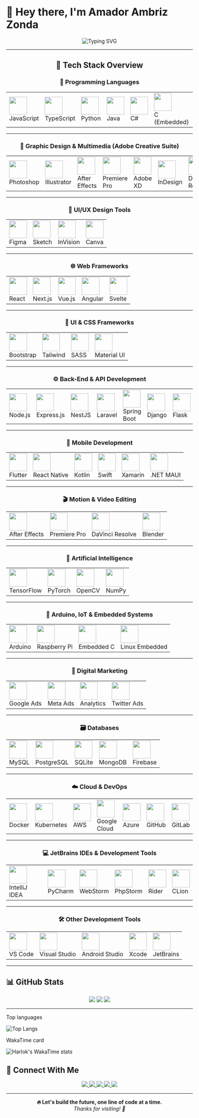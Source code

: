 # 👋 Hey there, I'm **Amador Ambriz Zonda**

<div align="center">

![Typing SVG](https://readme-typing-svg.demolab.com?font=Fira+Code&weight=600&size=24&duration=4000&pause=1000&color=F700FF&center=true&vCenter=true&width=800&height=70&lines=Full+Stack+Developer+%7C+Cloud+Engineer;Mobile+and+Web+Expert;Creative+Technologist)

---

## 🚀 Tech Stack Overview

### 🧠 Programming Languages

<table>
<tr>
<td><img height="48" src="https://cdn.jsdelivr.net/gh/devicons/devicon/icons/javascript/javascript-original.svg" /><br/>JavaScript</td>
<td><img height="48" src="https://cdn.jsdelivr.net/gh/devicons/devicon/icons/typescript/typescript-original.svg" /><br/>TypeScript</td>
<td><img height="48" src="https://cdn.jsdelivr.net/gh/devicons/devicon/icons/python/python-original.svg" /><br/>Python</td>
<td><img height="48" src="https://cdn.jsdelivr.net/gh/devicons/devicon/icons/java/java-original.svg" /><br/>Java</td>
<td><img height="48" src="https://cdn.jsdelivr.net/gh/devicons/devicon/icons/csharp/csharp-original.svg" /><br/>C#</td>
<td><img height="48" src="https://cdn.jsdelivr.net/gh/devicons/devicon/icons/c/c-original.svg" /><br/>C (Embedded)</td>
<td><img height="48" src="https://cdn.jsdelivr.net/gh/devicons/devicon/icons/kotlin/kotlin-original.svg" /><br/>Kotlin</td>
<td><img height="48" src="https://cdn.jsdelivr.net/gh/devicons/devicon/icons/swift/swift-original.svg" /><br/>Swift</td>
<td><img height="48" src="https://cdn.jsdelivr.net/gh/devicons/devicon/icons/php/php-original.svg" /><br/>PHP</td>
<td><img height="48" src="https://cdn.jsdelivr.net/gh/devicons/devicon/icons/go/go-original.svg" /><br/>Go</td>
</tr>
</table>

---

### 🎨 Graphic Design & Multimedia (Adobe Creative Suite)

<table>
<tr>
<td><img height="48" src="https://cdn.jsdelivr.net/gh/devicons/devicon/icons/photoshop/photoshop-plain.svg" /><br/>Photoshop</td>
<td><img height="48" src="https://cdn.jsdelivr.net/gh/devicons/devicon/icons/illustrator/illustrator-plain.svg" /><br/>Illustrator</td>
<td><img height="48" src="https://cdn.jsdelivr.net/gh/devicons/devicon/icons/aftereffects/aftereffects-original.svg" /><br/>After Effects</td>
<td><img height="48" src="https://cdn.jsdelivr.net/gh/devicons/devicon/icons/premierepro/premierepro-original.svg" /><br/>Premiere Pro</td>
<td><img height="48" src="https://cdn.jsdelivr.net/gh/devicons/devicon/icons/xd/xd-plain.svg" /><br/>Adobe XD</td>
<td><img height="48" src="https://cdn.jsdelivr.net/gh/devicons/devicon/icons/indesign/indesign-original.svg" /><br/>InDesign</td>
<td><img height="48" src="https://cdn.jsdelivr.net/gh/devicons/devicon/icons/davinciresolve/davinciresolve-original.svg" /><br/>DaVinci Resolve</td>
<td><img height="48" src="https://cdn.jsdelivr.net/gh/devicons/devicon/icons/figma/figma-original.svg" /><br/>Figma</td>
</tr>
</table>

---

### 🎨 UI/UX Design Tools

<table>
<tr>
<td><img height="48" src="https://cdn.jsdelivr.net/gh/devicons/devicon/icons/figma/figma-original.svg" /><br/>Figma</td>
<td><img height="48" src="https://cdn.jsdelivr.net/gh/devicons/devicon/icons/sketch/sketch-original.svg" /><br/>Sketch</td>
<td><img height="48" src="https://cdn.jsdelivr.net/gh/devicons/devicon/icons/invision/invision-original.svg" /><br/>InVision</td>
<td><img height="48" src="https://cdn.jsdelivr.net/gh/devicons/devicon/icons/canva/canva-original.svg" /><br/>Canva</td>
</tr>
</table>

---

### 🌐 Web Frameworks

<table>
<tr>
<td><img height="48" src="https://cdn.jsdelivr.net/gh/devicons/devicon/icons/react/react-original.svg" /><br/>React</td>
<td><img height="48" src="https://cdn.jsdelivr.net/gh/devicons/devicon/icons/nextjs/nextjs-original.svg" /><br/>Next.js</td>
<td><img height="48" src="https://cdn.jsdelivr.net/gh/devicons/devicon/icons/vuejs/vuejs-original.svg" /><br/>Vue.js</td>
<td><img height="48" src="https://cdn.jsdelivr.net/gh/devicons/devicon/icons/angularjs/angularjs-original.svg" /><br/>Angular</td>
<td><img height="48" src="https://cdn.jsdelivr.net/gh/devicons/devicon/icons/svelte/svelte-original.svg" /><br/>Svelte</td>
</tr>
</table>

---

### 🎨 UI & CSS Frameworks

<table>
<tr>
<td><img height="48" src="https://cdn.jsdelivr.net/gh/devicons/devicon/icons/bootstrap/bootstrap-original.svg" /><br/>Bootstrap</td>
<td><img height="48" src="https://cdn.jsdelivr.net/gh/devicons/devicon/icons/tailwindcss/tailwindcss-plain.svg" /><br/>Tailwind</td>
<td><img height="48" src="https://cdn.jsdelivr.net/gh/devicons/devicon/icons/sass/sass-original.svg" /><br/>SASS</td>
<td><img height="48" src="https://cdn.jsdelivr.net/gh/devicons/devicon/icons/materialui/materialui-original.svg" /><br/>Material UI</td>
</tr>
</table>

---

### ⚙️ Back-End & API Development

<table>
<tr>
<td><img height="48" src="https://cdn.jsdelivr.net/gh/devicons/devicon/icons/nodejs/nodejs-original.svg" /><br/>Node.js</td>
<td><img height="48" src="https://cdn.jsdelivr.net/gh/devicons/devicon/icons/express/express-original.svg" /><br/>Express.js</td>
<td><img height="48" src="https://cdn.jsdelivr.net/gh/devicons/devicon/icons/nestjs/nestjs-plain.svg" /><br/>NestJS</td>
<td><img height="48" src="https://cdn.jsdelivr.net/gh/devicons/devicon/icons/laravel/laravel-plain.svg" /><br/>Laravel</td>
<td><img height="48" src="https://cdn.jsdelivr.net/gh/devicons/devicon/icons/spring/spring-original.svg" /><br/>Spring Boot</td>
<td><img height="48" src="https://cdn.jsdelivr.net/gh/devicons/devicon/icons/django/django-plain.svg" /><br/>Django</td>
<td><img height="48" src="https://cdn.jsdelivr.net/gh/devicons/devicon/icons/flask/flask-original.svg" /><br/>Flask</td>
<td><img height="48" src="https://cdn.jsdelivr.net/gh/devicons/devicon/icons/fastapi/fastapi-original.svg" /><br/>FastAPI</td>
</tr>
</table>

---

### 📱 Mobile Development

<table>
<tr>
<td><img height="48" src="https://cdn.jsdelivr.net/gh/devicons/devicon/icons/flutter/flutter-original.svg" /><br/>Flutter</td>
<td><img height="48" src="https://cdn.jsdelivr.net/gh/devicons/devicon/icons/react/react-original.svg" /><br/>React Native</td>
<td><img height="48" src="https://cdn.jsdelivr.net/gh/devicons/devicon/icons/kotlin/kotlin-original.svg" /><br/>Kotlin</td>
<td><img height="48" src="https://cdn.jsdelivr.net/gh/devicons/devicon/icons/swift/swift-original.svg" /><br/>Swift</td>
<td><img height="48" src="https://cdn.jsdelivr.net/gh/devicons/devicon/icons/xamarin/xamarin-original.svg" /><br/>Xamarin</td>
<td><img height="48" src="https://cdn.jsdelivr.net/gh/devicons/devicon/icons/dot-net/dot-net-original.svg" /><br/>.NET MAUI</td>
</tr>
</table>

---

### 🎬 Motion & Video Editing

<table>
<tr>
<td><img height="48" src="https://cdn.jsdelivr.net/gh/devicons/devicon/icons/aftereffects/aftereffects-original.svg" /><br/>After Effects</td>
<td><img height="48" src="https://cdn.jsdelivr.net/gh/devicons/devicon/icons/premierepro/premierepro-original.svg" /><br/>Premiere Pro</td>
<td><img height="48" src="https://cdn.jsdelivr.net/gh/devicons/devicon/icons/davinciresolve/davinciresolve-original.svg" /><br/>DaVinci Resolve</td>
<td><img height="48" src="https://cdn.jsdelivr.net/gh/devicons/devicon/icons/blender/blender-original.svg" /><br/>Blender</td>
</tr>
</table>

---

### 🤖 Artificial Intelligence

<table>
<tr>
<td><img height="48" src="https://cdn.jsdelivr.net/gh/devicons/devicon/icons/tensorflow/tensorflow-original.svg" /><br/>TensorFlow</td>
<td><img height="48" src="https://cdn.jsdelivr.net/gh/devicons/devicon/icons/pytorch/pytorch-original.svg" /><br/>PyTorch</td>
<td><img height="48" src="https://cdn.jsdelivr.net/gh/devicons/devicon/icons/opencv/opencv-original.svg" /><br/>OpenCV</td>
<td><img height="48" src="https://cdn.jsdelivr.net/gh/devicons/devicon/icons/numpy/numpy-original.svg" /><br/>NumPy</td>
</tr>
</table>

---

### 📡 Arduino, IoT & Embedded Systems

<table>
<tr>
<td><img height="48" src="https://cdn.jsdelivr.net/gh/devicons/devicon/icons/arduino/arduino-original.svg" /><br/>Arduino</td>
<td><img height="48" src="https://cdn.jsdelivr.net/gh/devicons/devicon/icons/raspberrypi/raspberrypi-original.svg" /><br/>Raspberry Pi</td>
<td><img height="48" src="https://cdn.jsdelivr.net/gh/devicons/devicon/icons/embeddedc/embeddedc-original.svg" /><br/>Embedded C</td>
<td><img height="48" src="https://cdn.jsdelivr.net/gh/devicons/devicon/icons/linux/linux-original.svg" /><br/>Linux Embedded</td>
</tr>
</table>

---

### 📢 Digital Marketing

<table>
<tr>
<td><img height="48" src="https://cdn.jsdelivr.net/gh/devicons/devicon/icons/google/google-original.svg" /><br/>Google Ads</td>
<td><img height="48" src="https://cdn.jsdelivr.net/gh/devicons/devicon/icons/facebook/facebook-original.svg" /><br/>Meta Ads</td>
<td><img height="48" src="https://cdn.jsdelivr.net/gh/devicons/devicon/icons/googleanalytics/googleanalytics-original.svg" /><br/>Analytics</td>
<td><img height="48" src="https://cdn.jsdelivr.net/gh/devicons/devicon/icons/twitter/twitter-original.svg" /><br/>Twitter Ads</td>
</tr>
</table>

---

### 🗃️ Databases

<table>
<tr>
<td><img height="48" src="https://cdn.jsdelivr.net/gh/devicons/devicon/icons/mysql/mysql-original.svg" /><br/>MySQL</td>
<td><img height="48" src="https://cdn.jsdelivr.net/gh/devicons/devicon/icons/postgresql/postgresql-original.svg" /><br/>PostgreSQL</td>
<td><img height="48" src="https://cdn.jsdelivr.net/gh/devicons/devicon/icons/sqlite/sqlite-original.svg" /><br/>SQLite</td>
<td><img height="48" src="https://cdn.jsdelivr.net/gh/devicons/devicon/icons/mongodb/mongodb-original.svg" /><br/>MongoDB</td>
<td><img height="48" src="https://cdn.jsdelivr.net/gh/devicons/devicon/icons/firebase/firebase-plain.svg" /><br/>Firebase</td>
</tr>
</table>

---

### ☁️ Cloud & DevOps

<table>
<tr>
<td><img height="48" src="https://cdn.jsdelivr.net/gh/devicons/devicon/icons/docker/docker-original.svg" /><br/>Docker</td>
<td><img height="48" src="https://cdn.jsdelivr.net/gh/devicons/devicon/icons/kubernetes/kubernetes-plain.svg" /><br/>Kubernetes</td>
<td><img height="48" src="https://cdn.jsdelivr.net/gh/devicons/devicon/icons/amazonwebservices/amazonwebservices-original.svg" /><br/>AWS</td>
<td><img height="48" src="https://cdn.jsdelivr.net/gh/devicons/devicon/icons/googlecloud/googlecloud-original.svg" /><br/>Google Cloud</td>
<td><img height="48" src="https://cdn.jsdelivr.net/gh/devicons/devicon/icons/azure/azure-original.svg" /><br/>Azure</td>
<td><img height="48" src="https://cdn.jsdelivr.net/gh/devicons/devicon/icons/github/github-original.svg" /><br/>GitHub</td>
<td><img height="48" src="https://cdn.jsdelivr.net/gh/devicons/devicon/icons/gitlab/gitlab-original.svg" /><br/>GitLab</td>
</tr>
</table>

---

### 💻 JetBrains IDEs & Development Tools

<table>
<tr>
<td><img height="48" src="https://cdn.jsdelivr.net/gh/devicons/devicon/icons/intellij/intellij-original.svg" /><br/>IntelliJ IDEA</td>
<td><img height="48" src="https://cdn.jsdelivr.net/gh/devicons/devicon/icons/pycharm/pycharm-original.svg" /><br/>PyCharm</td>
<td><img height="48" src="https://cdn.jsdelivr.net/gh/devicons/devicon/icons/webstorm/webstorm-original.svg" /><br/>WebStorm</td>
<td><img height="48" src="https://cdn.jsdelivr.net/gh/devicons/devicon/icons/phpstorm/phpstorm-original.svg" /><br/>PhpStorm</td>
<td><img height="48" src="https://cdn.jsdelivr.net/gh/devicons/devicon/icons/rider/rider-original.svg" /><br/>Rider</td>
<td><img height="48" src="https://cdn.jsdelivr.net/gh/devicons/devicon/icons/clion/clion-original.svg" /><br/>CLion</td>
</tr>
</table>

---

### 🛠️ Other Development Tools

<table>
<tr>
<td><img height="48" src="https://cdn.jsdelivr.net/gh/devicons/devicon/icons/vscode/vscode-original.svg" /><br/>VS Code</td>
<td><img height="48" src="https://cdn.jsdelivr.net/gh/devicons/devicon/icons/visualstudio/visualstudio-plain.svg" /><br/>Visual Studio</td>
<td><img height="48" src="https://cdn.jsdelivr.net/gh/devicons/devicon/icons/androidstudio/androidstudio-original.svg" /><br/>Android Studio</td>
<td><img height="48" src="https://cdn.jsdelivr.net/gh/devicons/devicon/icons/xcode/xcode-original.svg" /><br/>Xcode</td>
<td><img height="48" src="https://cdn.jsdelivr.net/gh/devicons/devicon/icons/jetbrains/jetbrains-original.svg" /><br/>JetBrains</td>
</tr>
</table>

</div>

---

## 📊 GitHub Stats

<p align="center">
  <img src="https://github-readme-stats.vercel.app/api?username=AmadorZonda2025&show_icons=true&theme=radical" />
  <img src="https://github-readme-streak-stats.herokuapp.com?user=AmadorZonda2025&theme=radical" />
  <img src="https://github-readme-stats.vercel.app/api/top-langs/?username=AmadorZonda2025&layout=compact&theme=radical" />
  
</p>

---

   Top languages

![Top Langs](https://github-readme-stats.vercel.app/api/top-langs/?username=anuraghazra)

 WakaTime card

![Harlok's WakaTime stats](https://github-readme-stats.vercel.app/api/wakatime?username=ffflabs)




## 🔗 Connect With Me

<div align="center">
  <a href="https://linkedin.com/in/amador-ambriz-zonda" target="_blank">
    <img src="https://img.shields.io/badge/LinkedIn-0A66C2?style=for-the-badge&logo=linkedin&logoColor=white" />
  </a>
  <a href="mailto:amadorambrizz@gmail.com" target="_blank">
    <img src="https://img.shields.io/badge/Gmail-EA4335?style=for-the-badge&logo=gmail&logoColor=white" />
  </a>
  <a href="https://instagram.com/iam_joshua2025" target="_blank">
    <img src="https://img.shields.io/badge/Instagram-E4405F?style=for-the-badge&logo=instagram&logoColor=white" />
  </a>
  <a href="https://github.com/AmadorZonda2025" target="_blank">
    <img src="https://img.shields.io/badge/GitHub-181717?style=for-the-badge&logo=github&logoColor=white" />
  </a>
  <a href="https://twitter.com/yourusername" target="_blank">
    <img src="https://img.shields.io/badge/Twitter-1DA1F2?style=for-the-badge&logo=twitter&logoColor=white" />
  </a>
</div>

---

<div align="center">
  <strong>🔥 Let's build the future, one line of code at a time.</strong><br />
  <em>Thanks for visiting! 🚀</em>
</div>
